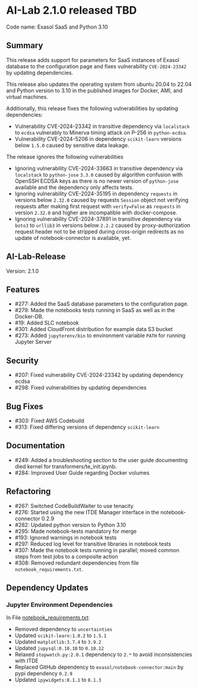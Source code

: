 # AI-Lab 2.1.0 released TBD

Code name: Exasol SaaS and Python 3.10

## Summary

This release adds support for parameters for SaaS instances of Exasol database to the configuration page and fixes vulnerability `CVE-2024-23342` by updating dependencies.

This release also updates the operating system from ubuntu 20.04 to 22.04 and Python version to 3.10 in the published images for Docker, AMI, and virtual machines.

Additionally, this release fixes the following vulnerabilities by updating dependencies:
* Vulnerability CVE-2024-23342 in transitive dependency via `localstack` to `ecdsa` vulnerably to Minerva timing attack on P-256 in `python-ecdsa`.
* Vulnerability CVE-2024-5206 in dependency `scikit-learn` versions below `1.5.0` caused by sensitive data leakage.

The release ignores the following vulnerabilities
* Ignoring vulnerability CVE-2024-33663 in transitive dependency via `localstack` to `python-jose` `3.3.0` caused by algorithm confusion with OpenSSH ECDSA keys as there is no newer version of `python-jose` available and the dependency only affects tests.
* Ignoring vulnerability CVE-2024-35195 in dependency `requests` in versions below `2.32.0` caused by requests `Session` object not verifying requests after making first request with `verify=False` as `requests` in version `2.32.0` and higher are incompatible with docker-compose.
* Ignoring vulnerability CVE-2024-37891 in transitive dependency via `boto3` to `urllib3` in versions below `2.2.2` caused by proxy-authorization request header not to be stripped during cross-origin redirects as no update of notebook-connector is available, yet.

## AI-Lab-Release

Version: 2.1.0

## Features

* #277: Added the SaaS database parameters to the configuration page.
* #279: Made the notebooks tests running in SaaS as well as in the Docker-DB.
* #19: Added SLC notebook
* #301: Added CloudFront distribution for example data S3 bucket
* #273: Added `jupyterenv/bin` to environment variable `PATH` for running Jupyter Server

## Security

* #207: Fixed vulnerability CVE-2024-23342 by updating dependency ecdsa
* #298: Fixed vulnerabilities by updating dependencies

## Bug Fixes

* #303: Fixed AWS Codebuild
* #313: Fixed differing versions of dependency `scikit-learn`

## Documentation

* #249: Added a troubleshooting section to the user guide documenting died kernel for transformers/te_init.ipynb.
* #284: Improved User Guide regarding Docker volumes

## Refactoring

* #267: Switched CodeBuildWaiter to use tenacity
* #276: Started using the new ITDE Manager interface in the notebook-connector 0.2.9
* #282: Updated python version to Python 3.10
* #295: Made notebook-tests mandatory for merge
* #193: Ignored warnings in notebook tests
* #297: Reduced log level for transitive libraries in notebook tests
* #307: Made the notebook tests running in parallel; moved common steps from test jobs to a composite action
* #308: Removed redundant dependencies from file `notebook_requirements.txt`.

## Dependency Updates

### Jupyter Environment Dependencies

In File [notebook_requirements.txt](https://github.com/exasol/ai-lab/blob/main/exasol/ds/sandbox/runtime/ansible/roles/jupyter/files/notebook_requirements.txt):
* Removed dependency to `uncertainties`
* Updated `scikit-learn:1.0.2` to `1.5.1`
* Updated `matplotlib:3.7.4` to `3.9.2`
* Updated `jupysql:0.10.10` to `0.10.12`
* Relaxed `stopwatch.py:2.0.1` dependency to `2.*` to avoid inconsistencies with ITDE
* Replaced GitHub dependency to `exasol/notebook-connector:main` by pypi dependency `0.2.9`
* Updated `ipywidgets:8.1.1` to `8.1.3`
